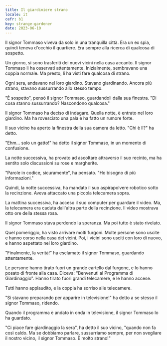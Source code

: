 ```yaml
---
title: Il giardiniere strano
locale: it
cefr: b1
key: strange-gardener
date: 2023-06-10
---
```


Il signor Tommaso viveva da solo in una tranquilla città. Era un ex spia, quindi teneva d'occhio il quartiere. Era sempre alla ricerca di qualcosa di sospetto.

Un giorno, si sono trasferiti dei nuovi vicini nella casa accanto. Il signor Tommaso li ha osservati attentamente. Inizialmente, sembravano una coppia normale. Ma presto, li ha visti fare qualcosa di strano.

Ogni sera, andavano nel loro giardino. Stavano giardinando. Ancora più strano, stavano sussurrando allo stesso tempo.

"È sospetto", pensò il signor Tommaso, guardandoli dalla sua finestra. "Di cosa stanno sussurrando? Nascondono qualcosa."

Il signor Tommaso ha deciso di indagare. Quella notte, è entrato nel loro giardino. Ma ha rovesciato una pala e ha fatto un rumore forte.

Il suo vicino ha aperto la finestra della sua camera da letto. "Chi è lì?" ha detto.

"Ehm... solo un gatto!" ha detto il signor Tommaso, in un momento di confusione.

La notte successiva, ha provato ad ascoltare attraverso il suo recinto, ma ha sentito solo discussioni su rose e margherite.

"Parole in codice, sicuramente", ha pensato. "Ho bisogno di più informazioni."

Quindi, la notte successiva, ha mandato il suo aspirapolvere robotico sotto la recinzione. Aveva attaccato una piccola telecamera sopra.

La mattina successiva, ha acceso il suo computer per guardare il video. Ma, la telecamera era caduta dall'altra parte della recinzione. Il video mostrava otto ore della stessa rosa.

Il signor Tommaso stava perdendo la speranza. Ma poi tutto è stato rivelato.

Quel pomeriggio, ha visto arrivare molti furgoni. Molte persone sono uscite e hanno corso nella casa dei vicini. Poi, i vicini sono usciti con loro di nuovo, e hanno aspettato nel loro giardino.

"Finalmente, la verità!" ha esclamato il signor Tommaso, guardando attentamente.

Le persone hanno tirato fuori un grande cartello dal furgone, e lo hanno posato di fronte alla casa. Diceva: "Benvenuti al Programma di Giardinaggio". Hanno tirato fuori grandi telecamere, e le hanno accese.

Tutti hanno applaudito, e la coppia ha sorriso alle telecamere.

"Si stavano preparando per apparire in televisione!" ha detto a se stesso il signor Tommaso, ridendo.

Quando il programma è andato in onda in televisione, il signor Tommaso lo ha guardato.

"Ci piace fare giardinaggio la sera", ha detto il suo vicino, "quando non fa così caldo. Ma se dobbiamo parlare, sussurriamo sempre, per non svegliare il nostro vicino, il signor Tommaso. È molto strano!"